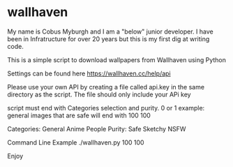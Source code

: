 # wallhaven
My name is Cobus Myburgh and I am a "below" junior developer.
I have been in Infratructure for over 20 years but this is my first dig at writing code.

This is a simple script to download wallpapers from Wallhaven using Python

Settings can be found here https://wallhaven.cc/help/api

Please use your own API by creating a file called api.key in the same directory as the script.
The file should only include your APi key

script must end with Categories selection and purity. 0 or 1
example: 
general images that are safe will end with 100 100 

Categories: General Anime People
Purity: Safe Sketchy NSFW

Command Line Example
./wallhaven.py 100 100 

Enjoy